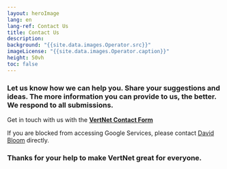 ```yaml
--- 
layout: heroImage
lang: en
lang-ref: Contact Us
title: Contact Us
description: 
background: "{{site.data.images.Operator.src}}"
imageLicense: "{{site.data.images.Operator.caption}}"
height: 50vh
toc: false
---
```


### Let us know how we can help you. Share your suggestions and ideas. The more information you can provide to us, the better. We respond to all submissions.

Get in touch with us with the [**VertNet Contact Form**](https://forms.gle/qEde4oPwWxM8uGSc6)

If you are blocked from accessing Google Services, please contact [David Bloom](mailto:dbloom@vertnet.org) directly.

### Thanks for your help to make VertNet great for everyone.
